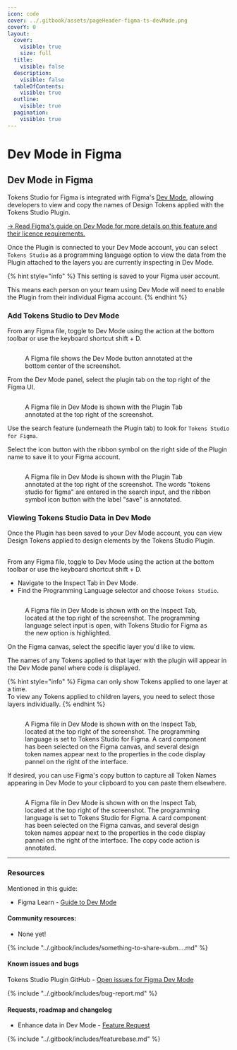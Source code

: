 ```yaml
---
icon: code
cover: ../.gitbook/assets/pageHeader-figma-ts-devMode.png
coverY: 0
layout:
  cover:
    visible: true
    size: full
  title:
    visible: false
  description:
    visible: false
  tableOfContents:
    visible: true
  outline:
    visible: true
  pagination:
    visible: true
---
```


# Dev Mode in Figma

## Dev Mode in Figma

Tokens Studio for Figma is integrated with Figma's [Dev Mode](https://www.figma.com/dev-mode/), allowing developers to view and copy the names of Design Tokens applied with the Tokens Studio Plugin.&#x20;

[→ Read Figma's guide on Dev Mode for more details on this feature and their licence requirements.](https://help.figma.com/hc/en-us/articles/15023124644247-Guide-to-Dev-Mode)



Once the Plugin is connected to your Dev Mode account, you can select `Tokens Studio` as a programming language option to view the data from the Plugin attached to the layers you are currently inspecting in Dev Mode.&#x20;

{% hint style="info" %}
This setting is saved to your Figma user account.&#x20;

This means each person on your team using Dev Mode will need to enable the Plugin from their individual Figma account.&#x20;
{% endhint %}



### Add Tokens Studio to Dev Mode

From any Figma file, toggle to Dev Mode using the action at the bottom toolbar or use the keyboard shortcut shift + D.

<figure><img src="../.gitbook/assets/toggleDevMode-V2-4-1.png" alt=""><figcaption><p>A Figma file shows the Dev Mode button annotated at the bottom center of the screenshot. </p></figcaption></figure>



From the Dev Mode panel, select the plugin tab on the top right of the Figma UI.&#x20;

<figure><img src="../.gitbook/assets/switched-to-DevMode-V2-4-1.png" alt=""><figcaption><p>A Figma file in Dev Mode is shown with the Plugin Tab annotated at the top right of the screenshot. </p></figcaption></figure>



Use the search feature (underneath the Plugin tab) to look for `Tokens Studio for Figma`.

Select the icon button with the ribbon symbol on the right side of the Plugin name to save it to your Figma account.&#x20;

<figure><img src="../.gitbook/assets/ribbon-to-savePlugin-V2-4-1.png" alt=""><figcaption><p>A Figma file in Dev Mode is shown with the Plugin Tab annotated at the top right of the screenshot. The words "tokens studio for figma" are entered in the search input, and the ribbon symbol icon button with the label "save" is annotated.  </p></figcaption></figure>



### Viewing Tokens Studio Data in Dev Mode

Once the Plugin has been saved to your Dev Mode account, you can view Design Tokens applied to design elements by the Tokens Studio Plugin.&#x20;

\
From any Figma file, toggle to Dev Mode using the action at the bottom toolbar or use the keyboard shortcut shift + D.

* Navigate to the Inspect Tab in Dev Mode.&#x20;
* Find the Programming Language selector and choose `Tokens Studio`.

<figure><img src="../.gitbook/assets/select-TS-asLanguage-V2-4-1.png" alt=""><figcaption><p>A Figma file in Dev Mode is shown with on the Inspect Tab, located at the top right of the screenshot. The programming language select input is open, with Tokens Studio for Figma as the new option is highlighted. </p></figcaption></figure>

On the Figma canvas, select the specific layer you'd like to view.&#x20;

The names of any Tokens applied to that layer with the plugin will appear in the Dev Mode panel where code is displayed.&#x20;

{% hint style="info" %}
Figma can only show Tokens applied to one layer at a time. \
To view any Tokens applied to children layers, you need to select those layers individually.&#x20;
{% endhint %}

<figure><img src="../.gitbook/assets/selectFrame-to-displayTokens-in-devMode-V2-4-1.png" alt=""><figcaption><p>A Figma file in Dev Mode is shown with on the Inspect Tab, located at the top right of the screenshot. The programming language is set to Tokens Studio for Figma. A card component has been selected on the Figma canvas, and several design token names appear next to the properties in the code display pannel on the right of the interface. </p></figcaption></figure>



If desired, you can use Figma's copy button to capture all Token Names appearing in Dev Mode to your clipboard to you can paste them elsewhere.

<figure><img src="../.gitbook/assets/copyTokens-in-devMode-V2-4-1.png" alt=""><figcaption><p>A Figma file in Dev Mode is shown with on the Inspect Tab, located at the top right of the screenshot. The programming language is set to Tokens Studio for Figma. A card component has been selected on the Figma canvas, and several design token names appear next to the properties in the code display pannel on the right of the interface. The copy code action is annotated. </p></figcaption></figure>



***



### Resources

Mentioned in this guide:

* Figma Learn - [Guide to Dev Mode](https://help.figma.com/hc/en-us/articles/15023124644247-Guide-to-Dev-Mode)

#### Community resources:

* None yet!

{% include "../.gitbook/includes/something-to-share-subm....md" %}



#### Known issues and bugs

Tokens Studio Plugin GitHub - [Open issues for Figma Dev Mode](https://github.com/tokens-studio/figma-plugin/labels/Figma%20dev%20mode)

{% include "../.gitbook/includes/bug-report.md" %}



#### Requests, roadmap and changelog

* Enhance data in Dev Mode - [Feature Request](https://feedback.tokens.studio/p/enhance-data-in-dev-mode)

{% include "../.gitbook/includes/featurebase.md" %}

